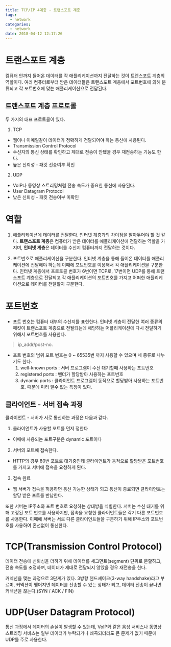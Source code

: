 ```yaml
---
title: TCP/IP 4계층 - 트랜스포트 계층
tags:
  - network
categories:
  - network
date: 2018-04-12 12:17:26
---
```


# 트랜스포트 계층
컴퓨터 안까지 들어온 데이터를 각 애플리케이션까지 전달하는 것이 트랜스포트 계층의 역할이다. 여러 컴퓨터로부터 받은 데이터들은 트랜스포트 계층에서 포트번호에 의해 분류되고 각 포트번호에 맞는 애플리케이션으로 전달된다. 

## 트랜스포트 계층 프로토콜
두 가지의 대표 프로토콜이 있다.
1. TCP
  * 웹이나 이메일같이 데이터가 정확하게 전달되어야 하는 통신에 사용된다. 
  * Transmission Control Protocol
  * 수신지의 통신 상태를 확인하고 제대로 전송이 안됐을 경우 재전송하는 기능도 한다.
  * 높은 신뢰성 - 패킷 전송여부 확인

2. UDP
  * VoIP나 동영상 스트리밍처럼 전송 속도가 중요한 통신에 사용된다.
  * User Datagram Protocol
  * 낮은 신뢰성 - 패킷 전송여부 미확인

# 역할
1. 애플리케이션에 데이터를 전달한다.
인터넷 계층과의 차이점을 알아두어야 할 것 같다. **트랜스포트 계층**은 컴퓨터가 받은 데이터를 애플리케이션에 전달하는 역할을 가지며, **인터넷 계층**은 데이터를 수신지 컴퓨터까지 전달하는 것이다. 

2. 포트번호로 애플리케이션을 구분한다.
인터넷 계층을 통해 들어온 데이터를 애플리케이션에 전달해야 하는데 이때에 포트번호를 이용해서 각 애플리케이션을 구분한다. 인터넷 계층에서 프로토콜 번호가 6번이면 TCP로, 17번이면 UDP를 통해 트랜스포트 계층으로 전달되고 각 애플리케이션의 포트번호를 가지고 어떠한 애플리케이션으로 데이터를 전달할지 구분한다.

# 포트번호
* 포트 번호는 컴퓨터 내부의 수신지를 표현한다.
인터넷 계층이 전달한 여러 종류의 패킷이 트랜스포트 계층으로 전될되는데 해당하는 어플리케이션에 다시 전달하기 위해서 포트번호를 사용한다.
> ip_addr/post-no.

* 포트 번호의 범위
포트 번호는 0 ~ 65535번 까지 사용할 수 있으며 세 종류로 나누기도 한다.
  1. well-known ports : 서버 프로그램이 수신 대기할때 사용하는 포트번호
  2. registered ports : 벤더가 할당받아 사용하는 포트번호
  3. dynamic ports : 클라이언트 프로그램이 동적으로 할당받아 사용하는 포트번호. 때문에 미리 알수 없는 특징이 있다.

## 클라이언트 - 서버 접속 과정
클라이언트 - 서버가 서로 통신하는 과정은 다음과 같다.
1. 클라이언트가 사용할 포트를 먼저 정한다
  - 이때에 사용되는 포트구분은 dynamic 포트이다

2. 서버의 포트에 접속한다.
  - HTTP의 경우 80번 포트로 대기중인데 클라이언트가 동적으로 할당받은 포트번호를 가지고 서버에 접속을 요청하게 된다.

3. 접속 완료
  - 웹 서버가 접속을 허용하면 통신 가능한 상태가 되고 통신이 종료되면 클라이언트는 할당 받은 포트를 반납한다.

또한 서버는 IP주소와 포트 번호로 요청하는 상대방을 식별한다. 서버는 수신 대기를 위해 고정된 포트 번호를 사용하지만, 접속을 요청한 클라이언트들은 각기 다른 포트번호를 사용한다. 이때에 서버는 서로 다른 클라이언트들을 구분하기 위해 IP주소와 포트번호를 사용하여 혼선없이 통신한다.

# TCP(Transmission Control Protocol)
데이터 전송에 신뢰성을 더하기 위해 데이터를 세그먼트(segment) 단위로 분할하고, 전송 속도를 조정하며, 데이터가 제대로 전달되지 않았을 경우 재전송을 한다. 

커넥션을 맺는 과정으로 3단계가 있다. 3방향 핸드셰이크(3-way handshake)라고 부르며, 커넥션이 맺어지면 데이터를 전송할 수 있는 상태가 되고, 데이터 전송이 끝나면 커넥션을 끊는다.(SYN / ACK / FIN)

# UDP(User Datagram Protocol)
통신 과정에서 데이터의 손실이 발생할 수 있는데, VoIP와 같은 음성 서비스나 동영상 스트리밍 서비스는 일부 데이터가 누락되거나 왜곡되더라도 큰 문제가 없기 때문에 UDP를 주로 사용한다.